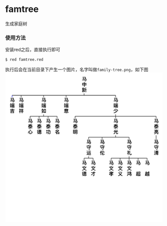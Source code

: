 # famtree
生成家庭树
### 使用方法
安装red之后，直接执行即可
```
$ red famtree.red
```
执行后会在当前目录下产生一个图片，名字叫做`family-tree.png`，如下图
![家族树](https://github.com/mahengyang/famtree/raw/master/family-tree.png)
